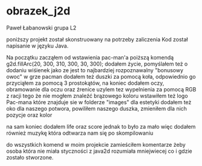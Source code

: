 # obrazek_j2d
Paweł Łabanowski grupa L2

poniższy projekt  został skonstruowany na potrzeby zaliczenia
Kod został napisanie w języku Java.

Na początku zacząłem od wstawienia pac-man'a poiższą komendą
 g2d.fillArc(20, 300, 310, 300, 30, 300);
dodałem życie, pomyślałem też o dodaniu wiśienek jako ze jest to najbardziej rozpoznawalny "bonusowy owoc" w grze pacman
dodałem też duszki za pomocą koła, odpowiednio go przyciąłem za pomocą 3 prostokątów, na koniec dodałem oczy, obramowanie dla
oczu oraz źrenice
uzylem tez wypelnienia za pomocą RGB z racji tego że nie mogłem znaleźć brązowego koloru
wstawiłem też logo Pac-mana które znajduje sie w folderze "images" 
dla estetyki dodałem też oko dla naszego potwora, powiliłem naszego duszka, zmieniłem dla nich pozycje oraz kolor

na sam koniec dodałem life oraz score jednak to było za mało więc dodałem również muzykę która odtwarza nam się po skompilowaniu

do wszystkich komend w moim projekcie zamieściłem komentarze żeby osoba która nie miała styczności z java2d rozumiała mniejwiecej 
co i gdzie zostało stworzone.

